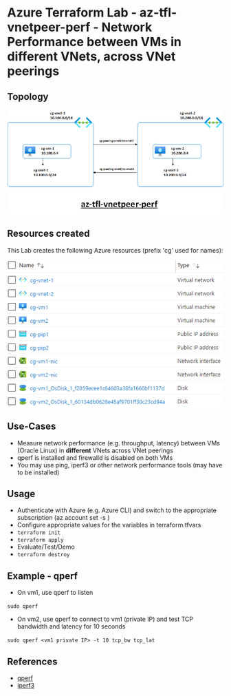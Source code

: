 # Azure Terraform Lab - az-tfl-vnetpeer-perf - Network Performance between VMs in different VNets, across VNet peerings

## Topology

![az-tfl-vnetpeer-perf-topology](az-tfl-vnetpeer-perf-topology.png)


## Resources created

This Lab creates the following Azure resources (prefix 'cg' used for names):

![az-tfl-vnetpeer-perf-resources](az-tfl-vnetpeer-perf-resources.png)


## Use-Cases

- Measure network performance (e.g. throughput, latency) between VMs (Oracle Linux) in **different** VNets across VNet peerings
- qperf is installed  and firewalld is disabled on both VMs 
- You may use ping, iperf3 or other network performance tools (may have to be installed)


## Usage

- Authenticate with Azure (e.g. Azure CLI) and switch to the appropriate subscription (az account set -s <subscription>)
- Configure appropriate values for the variables in terraform.tfvars
- ```terraform init```
- ```terraform apply```
- Evaluate/Test/Demo
- ```terraform destroy```



## Example - qperf

- On vm1, use qperf to listen

```sudo qperf```

- On vm2, use qperf to connect to vm1 (private IP) and test TCP bandwidth and latency for 10 seconds 

```sudo qperf <vm1 private IP> -t 10 tcp_bw tcp_lat```


## References

- [qperf](https://linux.die.net/man/1/qperf)
- [iperf3](https://iperf.fr/iperf-doc.php)
